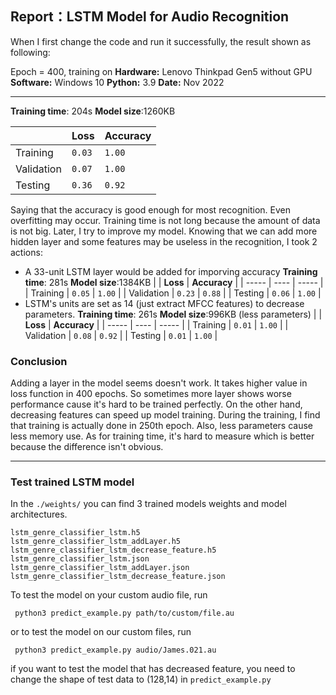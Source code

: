 ## Report：LSTM Model for Audio Recognition

When I first change the code and run it successfully, the result shown as following:

Epoch = 400, training on
**Hardware:** Lenovo Thinkpad Gen5 without GPU
**Software:** Windows 10
**Python:** 3.9
**Date:** Nov 2022

---

**Training time**: 204s **Model size**:1260KB

|            | **Loss** | **Accuracy** |
| ---------- | -------- | ------------ |
| Training   | `0.03`   | `1.00`       |
| Validation | `0.07`   | `1.00`       |
| Testing    | `0.36`   | `0.92`       |

Saying that the accuracy is good enough for most recognition. Even overfitting may occur. Training time is not long because the amount of data is not big.
Later, I try to improve my model. Knowing that we can add more hidden layer and some features may be useless in the recognition, I took 2 actions:

- A 33-unit LSTM layer would be added for imporving accuracy
  **Training time**: 281s **Model size**:1384KB
  | | **Loss** | **Accuracy** |
  | ----- | ---- | ----- |
  | Training | `0.05` | `1.00` |
  | Validation | `0.23` | `0.88` |
  | Testing | `0.06` | `1.00` |
- LSTM's units are set as 14 (just extract MFCC features) to decrease parameters.
  **Training time**: 261s **Model size**:996KB (less parameters)
  | | **Loss** | **Accuracy** |
  | ----- | ---- | ----- |
  | Training | `0.01` | `1.00` |
  | Validation | `0.08` | `0.92` |
  | Testing | `0.01` | `1.00` |

### Conclusion

Adding a layer in the model seems doesn't work. It takes higher value in loss function in 400 epochs. So sometimes more layer shows worse performance cause it's hard to be trained perfectly.
On the other hand, decreasing features can speed up model training. During the training, I find that training is actually done in 250th epoch. Also, less parameters cause less memory use.
As for training time, it's hard to measure which is better because the difference isn't obvious.

---

### Test trained LSTM model

In the `./weights/` you can find 3 trained models weights and model architectures.

```
lstm_genre_classifier_lstm.h5
lstm_genre_classifier_lstm_addLayer.h5
lstm_genre_classifier_lstm_decrease_feature.h5
lstm_genre_classifier_lstm.json
lstm_genre_classifier_lstm_addLayer.json
lstm_genre_classifier_lstm_decrease_feature.json
```

To test the model on your custom audio file, run

     python3 predict_example.py path/to/custom/file.au

or to test the model on our custom files, run

     python3 predict_example.py audio/James.021.au

if you want to test the model that has decreased feature, you need to change the shape of test data to (128,14) in `predict_example.py`
